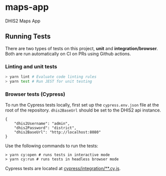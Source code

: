 # maps-app

DHIS2 Maps App

## Running Tests

There are two types of tests on this project, **unit** and **integration/browser**. Both are run automatically on CI on PRs using Github actions.

### Linting and unit tests

```sh
> yarn lint # Evaluate code linting rules
> yarn test # Run JEST for unit testing
```

### Browser tests (Cypress)

To run the Cypress tests locally, first set up the `cypress.env.json` file at the root of the repository. `dhis2BaseUrl` should be set to the DHIS2 api instance.

```
{
    "dhis2Username": "admin",
    "dhis2Password": "district",
    "dhis2BaseUrl": "http://localhost:8080"
}
```

Use the following commands to run the tests:

```
> yarn cy:open # runs tests in interactive mode
> yarn cy:run # runs tests in headless browser mode
```

Cypress tests are located at [cypress/integration/\*\*.cy.js](./cypress/integration/).
